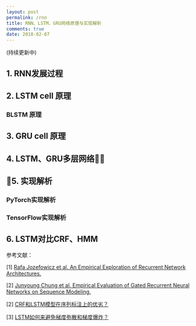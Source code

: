 ```yaml
---
layout: post
permalink: /rnn
title: RNN、LSTM、GRU网络原理与实现解析
comments: true
date: 2018-02-07
---
```


(持续更新中)

## 1. RNN发展过程
## 2. LSTM cell 原理
### BLSTM 原理
## 3. GRU cell 原理

## 4. LSTM、GRU多层网络
## 5. 实现解析
### PyTorch实现解析

### TensorFlow实现解析

## 6. LSTM对比CRF、HMM

参考文献：

[1] [Rafa Jozefowicz et al. An Empirical Exploration of Recurrent Network Architectures.](http://proceedings.mlr.press/v37/jozefowicz15.pdf)

[2] [Junyoung Chung et al. Empirical Evaluation of Gated Recurrent Neural Networks on Sequence Modeling.](https://arxiv.org/pdf/1412.3555.pdf)

[2] [CRF和LSTM模型在序列标注上的优劣？](https://www.zhihu.com/question/46688107)

[3] [LSTM如何来避免梯度弥散和梯度爆炸？](https://www.zhihu.com/question/34878706)